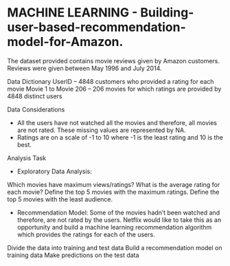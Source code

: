 # MACHINE LEARNING - Building-user-based-recommendation-model-for-Amazon.


The dataset provided contains movie reviews given by Amazon customers. Reviews were given between May 1996 and July 2014.

Data Dictionary
UserID – 4848 customers who provided a rating for each movie
Movie 1 to Movie 206 – 206 movies for which ratings are provided by 4848 distinct users

Data Considerations
- All the users have not watched all the movies and therefore, all movies are not rated. These missing values are represented by NA.
- Ratings are on a scale of -1 to 10 where -1 is the least rating and 10 is the best.

Analysis Task
- Exploratory Data Analysis:

Which movies have maximum views/ratings?
What is the average rating for each movie? Define the top 5 movies with the maximum ratings.
Define the top 5 movies with the least audience.
- Recommendation Model: Some of the movies hadn’t been watched and therefore, are not rated by the users. Netflix would like to take this as an opportunity and build a machine learning recommendation algorithm which provides the ratings for each of the users.

Divide the data into training and test data
Build a recommendation model on training data
Make predictions on the test data
